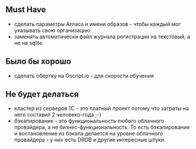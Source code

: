 
## Must Have

* сделать параметры Атласа и имени образов - чтобы каждый мог указывать свою организацию
* заменять автоматически файл журнала регистрации на текстовый, а не на sqlite

## Было бы хорошо

* сделать обертку на Oscript.io - для скорости обучения

## Не будет делаться

* кластер из серверов 1С - это платный проект потому что затраты на него составил 2 человеко-года ;-)
* бэкапирование - это функциональность любого облачного провайдера, а не бизнес-функциональность. То есть бэкапирование и востановление из бэкапа делается на уровне облачного провайдера -  у них есть DRDB и другие интересные штуки.
